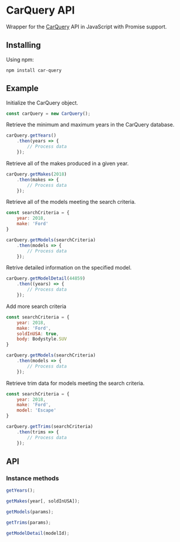 # CarQuery API

Wrapper for the [CarQuery](http://www.carqueryapi.com/) API in JavaScript with Promise support.

## Installing
Using npm:
```
npm install car-query
```

## Example

Initialize the CarQuery object.
```javascript
const carQuery = new CarQuery();
```

Retrieve the minimum and maximum years in the CarQuery database.
```javascript
carQuery.getYears()
    .then(years => {
        // Process data
    });
```

Retrieve all of the makes produced in a given year.
```javascript
carQuery.getMakes(2018)
    .then(makes => {
        // Process data
    });
```

Retrieve all of the models meeting the search criteria.
```javascript
const searchCriteria = {
    year: 2018,
    make: 'Ford'
}

carQuery.getModels(searchCriteria)
    .then(models => {
        // Process data
    });
```

Retrive detailed information on the specified model.
```javascript
carQuery.getModelDetail(44859)
    .then((years) => {
        // Process data
    });
```

Add more search criteria
```javascript
const searchCriteria = {
    year: 2018,
    make: 'Ford',
    soldInUSA: true,
    body: Bodystyle.SUV
}

carQuery.getModels(searchCriteria)
    .then(models => {
        // Process data
    });
```

Retrieve trim data for models meeting the search criteria.
```javascript
const searchCriteria = {
    year: 2018,
    make: 'Ford',
    model: 'Escape'
}

carQuery.getTrims(searchCriteria)
    .then(trims => {
        // Process data
    });
```

## API
### Instance methods
```javascript
getYears();
```

```javascript
getMakes(year[, soldInUSA]);
```

```javascript
getModels(params);
```

```javascript
getTrims(params);
```

```javascript
getModelDetail(modelId);
```